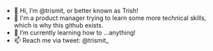 - 👋 Hi, I’m @trismit, or better known as Trish! 
- 👀 I'm a product manager trying to learn some more technical skills, which is why this github exists.
- 🌱 I’m currently learning how to ...anything!
- 📫 Reach me via tweet: @trismit_
